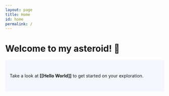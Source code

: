 ```yaml
---
layout: page
title: Home
id: home
permalink: /
---
```


# Welcome to my asteroid! 💫

<p style="padding: 3em 1em; background: #f5f7ff; border-radius: 4px;">
  Take a look at <span style="font-weight: bold">[[Hello World]]</span> to get started on your exploration.
</p>


<style>
  .wrapper {
    max-width: 46em;
  }
</style>
